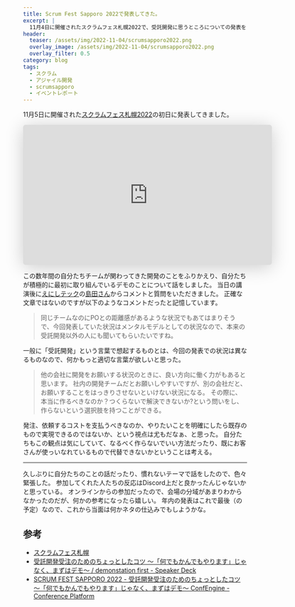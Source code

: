 ```yaml
---
title: Scrum Fest Sapporo 2022で発表してきた。
excerpt: |
  11月4日に開催されたスクラムフェス札幌2022で、受託開発に思うところについての発表をしてきました。
header:
  teaser: /assets/img/2022-11-04/scrumsapporo2022.png
  overlay_image: /assets/img/2022-11-04/scrumsapporo2022.png
  overlay_filter: 0.5
category: blog
tags:
  - スクラム
  - アジャイル開発
  - scrumsapporo
  - イベントレポート
---
```


11月5日に開催された[スクラムフェス札幌2022](https://www.scrumfestsapporo.org/)の初日に発表してきました。

<iframe class="speakerdeck-iframe" frameborder="0" src="https://speakerdeck.com/player/5fd5366165524a5d99cc0097eac38b89" title="受託開発受注のためのちょっとしたコツ 〜「何でもかんでもやります」じゃなく、まずはデモ〜 / demonstation first" allowfullscreen="true" mozallowfullscreen="true" webkitallowfullscreen="true" style="border: 0px; background: padding-box padding-box rgba(0, 0, 0, 0.1); margin: 0px; padding: 0px; border-radius: 6px; box-shadow: rgba(0, 0, 0, 0.2) 0px 5px 40px; width: 560px; height: 315px;" data-ratio="1.7777777777777777"></iframe>

この数年間の自分たちチームが関わってきた開発のことをふりかえり、自分たちが積極的に最初に取り組んでいるデモのことについて話をしました。
当日の講演後に[えにしテック](https://www.enishi-tech.com/)の[島田さん](https://twitter.com/snoozer05)からコメントと質問をいただきました。
正確な文章ではないのですが以下のようなコメントだったと記憶しています。

> 同じチームなのにPOとの距離感があるような状況でもあてはまりそうで、今回発表していた状況はメンタルモデルとしての状況なので、本来の受託開発以外の人にも聞いてもらいたいですね。

一般に「受託開発」という言葉で想起するものとは、今回の発表での状況は異なるものなので、何かもっと適切な言葉が欲しいと思った。

> 他の会社に開発をお願いする状況のときに、良い方向に働く力がもあると思います。
> 社内の開発チームだとお願いしやすいですが、別の会社だと、お願いすることをはっきりさせないといけない状況になる。
> その際に、本当に作るべきなのか？つくらないで解決できないか?という問いをし、作らないという選択肢を持つことができる。

発注、依頼するコストを支払うべきなのか、やりたいことを明確にしたら既存のもので実現できるのではないか、という視点は尤もだなぁ、と思った。
自分たちもこの観点は気にしていて、なるべく作らないでいい方法だったり、既にお客さんが使っいなれているもので代替できないかということは考える。

---

久しぶりに自分たちのことの話だったり、慣れないテーマで話をしたので、色々緊張した。
参加してくれた人たちの反応はDiscord上だと良かったんじゃないかと思っている。
オンラインからの参加だったので、会場の分域があまりわからなかったのだが、何かの参考になったら嬉しい。
年内の発表はこれで最後（の予定）なので、これから当面は何かネタの仕込みでもしようかな。

## 参考

- [スクラムフェス札幌](https://www.scrumfestsapporo.org/)
- [受託開発受注のためのちょっとしたコツ 〜「何でもかんでもやります」じゃなく、まずはデモ〜 / demonstation first - Speaker Deck](https://speakerdeck.com/satoryu/demonstation-first)
- [SCRUM FEST SAPPORO 2022 - 受託開発受注のためのちょっとしたコツ 〜「何でもかんでもやります」じゃなく、まずはデモ〜 ConfEngine - Conference Platform](https://confengine.com/conferences/scrum-fest-sapporo-2022/proposal/17510)
